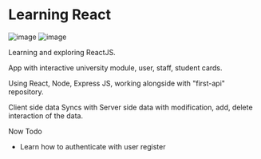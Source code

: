 # Learning React 

![image](https://user-images.githubusercontent.com/67165821/184511191-2a058501-1062-4019-9005-578c08f950e6.png)
![image](https://user-images.githubusercontent.com/67165821/184511161-8fa0f756-1976-4d9f-989f-878a7982d34c.png)


Learning and exploring ReactJS.

App with interactive university module, user, staff, student cards.

Using React, Node, Express JS, working alongside with "first-api" repository.

Client side data Syncs with Server side data with modification, add, delete interaction of the data. 

Now Todo
- Learn how to authenticate with user register
